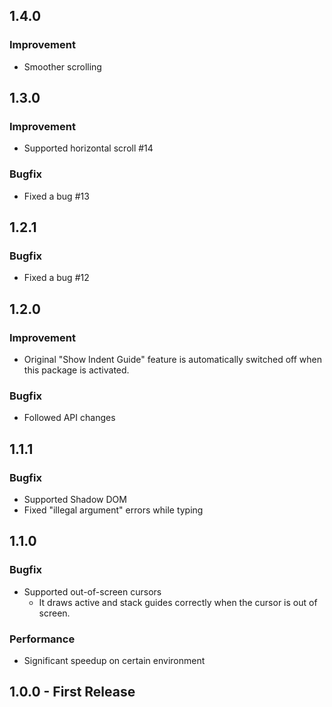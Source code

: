 ## 1.4.0
### Improvement

* Smoother scrolling

## 1.3.0
### Improvement

* Supported horizontal scroll #14

### Bugfix

* Fixed a bug #13

## 1.2.1
### Bugfix

* Fixed a bug #12

## 1.2.0
### Improvement

* Original "Show Indent Guide" feature is automatically switched off when this package is activated.

### Bugfix

* Followed API changes

## 1.1.1
### Bugfix

* Supported Shadow DOM
* Fixed "illegal argument" errors while typing

## 1.1.0
### Bugfix

* Supported out-of-screen cursors
  * It draws active and stack guides correctly when the cursor is out of screen.

### Performance

* Significant speedup on certain environment

## 1.0.0 - First Release
